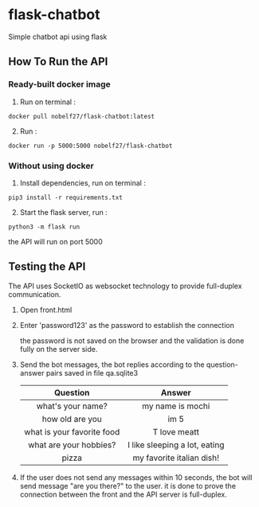 # flask-chatbot

Simple chatbot api using flask

## How To Run the API

### Ready-built docker image
1. Run on terminal :
```
docker pull nobelf27/flask-chatbot:latest
```
2. Run :
```
docker run -p 5000:5000 nobelf27/flask-chatbot
```

### Without using docker

1. Install dependencies, run on terminal :
```
pip3 install -r requirements.txt
```
2. Start the flask server, run :
```
python3 -m flask run
```

the API will run on port 5000

## Testing the API
The API uses SocketIO as websocket technology to provide full-duplex communication.

1. Open front.html
2. Enter 'password123' as the password to establish the connection

    the password is not saved on the browser and the validation is done fully on the server side.
3. Send the bot messages, the bot replies according to the question-answer pairs saved in file qa.sqlite3

    | Question | Answer   |
    | :---:   | :---: |
    | what's your name? | my name is mochi   |
    | how old are you | im 5   |
    | what is your favorite food | T love meatt   |
    | what are your hobbies? | I like sleeping a lot, eating   |
    | pizza | my favorite italian dish!   |

4. If the user does not send any messages within 10 seconds, the bot will send message "are you there?" to the user.
    it is done to prove the connection between the front and the API server is full-duplex.
